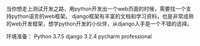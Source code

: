当你想走上测试开发之路，用python开发出一个web页面的时候，需要找一个支持python语言的web框架。
django框架有丰富的文档和学习资料，也是非常成熟的web开发框架，想学python开发的小伙伴，从django入手是一个不错的选择。

环境准备：
Python 3.7.5
django 3.2.4
pycharm professional
